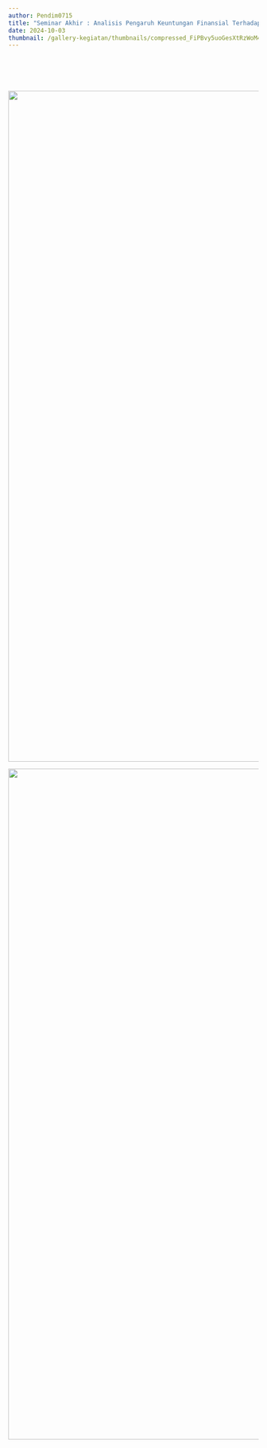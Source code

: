```yaml
---
author: Pendim0715
title: "Seminar Akhir : Analisis Pengaruh Keuntungan Finansial Terhadap Perilaku Masyarakat dalam Menjaga Lingkungan Hidup"
date: 2024-10-03
thumbnail: /gallery-kegiatan/thumbnails/compressed_FiPBvy5uoGesXtRzWoM4tTbdkb0WY0Tyjylbo7LK.png
---
```


<p><img src="/images/Wcq4Myi7b44T7jZ86sf2.png" alt="" /></p>
<p><img src="/images/cvzNwHgBkqhFMSYwcONm.png" alt="" /></p>
<p><img src="/images/mSmM36wUlEZ4LVY48c2V.png" alt="" /></p>
<p><img src="/images/6hnaVf1srXRLVftVHHDe.png" alt="" /></p>
<p><img src="/images/YZR2Z4RveS23iJeKu5st.png" alt="" /></p>
<p><img src="/images/S3WLPPpANnoKoWJCwUPp.png" width="1080" height="1350" alt="" /></p>
<p><img src="/images/VGbRPD6TgzoAxJ1IMHMo.png" width="1080" height="1350" alt="" /></p>
<p><img src="/images/XvpCoAqDfQkdJuL11i97.png" alt="" /></p>
